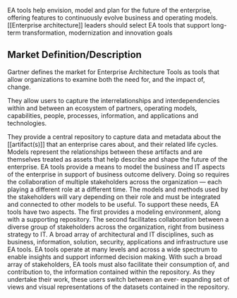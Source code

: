 EA tools help envision, model and plan for the future of the enterprise, offering features to
continuously evolve business and operating models. [[Enterprise architecture]] leaders should
select EA tools that support long-term transformation, modernization and innovation goals

## Market Definition/Description
Gartner defines the market for Enterprise Architecture Tools as tools that allow organizations to
examine both the need for, and the impact of, change. 

They allow users to capture the interrelationships and interdependencies within and between an ecosystem of partners, operating models, capabilities, people, processes, information, and applications and technologies. 

They provide a central repository to capture data and metadata about the [[artifact(s)]] that an enterprise
cares about, and their related life cycles. Models represent the relationships between these artifacts
and are themselves treated as assets that help describe and shape the future of the enterprise.
EA tools provide a means to model the business and IT aspects of the enterprise in support of
business outcome delivery. Doing so requires the collaboration of multiple stakeholders across the
organization — each playing a different role at a different time. The models and methods used by
the stakeholders will vary depending on their role and must be integrated and connected to other
models to be useful. To support these needs, EA tools have two aspects. The first provides a
modeling environment, along with a supporting repository. The second facilitates collaboration
between a diverse group of stakeholders across the organization, right from business strategy to IT.
A broad array of architectural and IT disciplines, such as business, information, solution, security,
applications and infrastructure use EA tools. EA tools operate at many levels and across a wide
spectrum to enable insights and support informed decision making. With such a broad array of
stakeholders, EA tools must also facilitate their consumption of, and contribution to, the information
contained within the repository. As they undertake their work, these users switch between an ever-
expanding set of views and visual representations of the datasets contained in the repository.